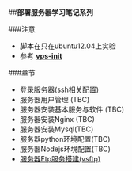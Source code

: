 ##**部署服务器学习笔记系列**

###注意
- 脚本在只在ubuntu12.04上实验 
- 参考 **[vps-init](https://github.com/averagehuman/vps-init)** 


###章节
 - [登录服务器(ssh相关配置)](https://github.com/zs1621/ops/wiki/ops-%E7%99%BB%E5%BD%95%E6%9C%8D%E5%8A%A1%E5%99%A8(ssh))
 - 服务器用户管理 (TBC)
 - 服务器安装基本服务与软件 (TBC)
 - 服务器安装Nginx (TBC)
 - 服务器安装Mysql(TBC)
 - 服务器python环境配置(TBC)
 - 服务器Nodejs环境配置(TBC)
 - [服务器Ftp服务搭建(vsftp)]()


